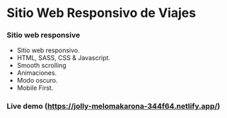 # Sitio Web Responsivo de Viajes

### Sitio web responsive

-   Sitio web responsivo.
-   HTML, SASS, CSS & Javascript.
-   Smooth scrolling
-   Animaciones.
-   Modo oscuro.
-   Mobile First.

### Live demo (https://jolly-melomakarona-344f64.netlify.app/)
